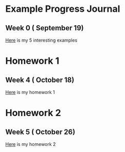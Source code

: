 # Example Progress Journal
## Week 0 ( September 19)
[Here](files/example_homework_0.html) is my 5 interesting examples
# Homework 1
## Week 4 ( October 18)
[Here](files/Homework1.html) is my homework 1
# Homework 2
## Week 5 ( October 26)
[Here](files/homework2.html) is my homework 2
